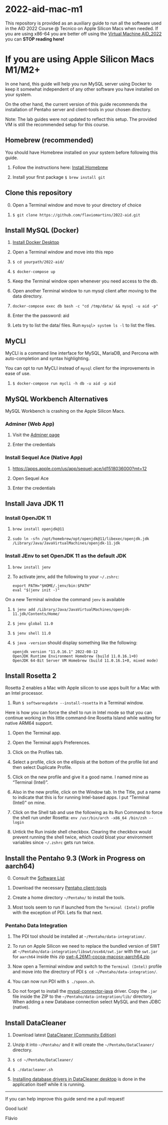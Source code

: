 # 2022-aid-mac-m1

This repository is provided as an auxiliary guide to run all the software used in the AID 2022 Course @ Tecnico on Apple Silicon Macs when needed. If you are using x86-64 you are better off using the [Virtual Machine AID_2022](http://groups.tecnico.ulisboa.pt/aid-meic/virtualbox/) you can **STOP reading here!**

# If you are using Apple Silicon Macs M1/M2+

In one hand, this guide will help you run MySQL server using Docker to keep it somewhat independent of any other software you have installed on your system.

On the other hand, the current version of this guide recommends the installation of Pentaho server and client-tools in your chosen directory.

Note: The lab guides were not updated to reflect this setup. The provided VM is still the recommended setup for this course. 


## Homebrew (recommended)

You should have Homebrew installed on your system before following this guide.

1. Follow the instructions here: [Install Homebrew](https://brew.sh/)

2. Install your first package ```$ brew install git```


## Clone this repository

0. Open a Terminal window and move to your directory of choice

1. ```$ git clone https://github.com/flaviomartins/2022-aid.git```


## Install MySQL (Docker)

1. [Install Docker Desktop](https://docs.docker.com/desktop/install/mac-install/)

2. Open a Terminal window and move into this repo

3. ```$ cd yourpath/2022-aid/```

4. ```$ docker-compose up```

4. Keep the Terminal window open whenever you need access to the db.

5. Open another Terminal window to run mysql client after moving to the data directory.

6. ```docker-compose exec db bash -c "cd /tmp/data/ && mysql -u aid -p"```

7. Enter the the password: aid

8. Lets try to list the data/ files. Run ```mysql> system ls -l``` to list the files.


## MyCLI

MyCLI is a command line interface for MySQL, MariaDB, and Percona with auto-completion and syntax highlighting.

You can opt to run MyCLI instead of `mysql` client for the improvements in ease of use.

1.  ```$ docker-compose run mycli -h db -u aid -p aid```


## MySQL Workbench Alternatives

MySQL Workbench is crashing on the Apple Silicon Macs.

### Adminer (Web App)

1. Visit the [Adminer page](http://localhost:8080)

2. Enter the credentials

### Install Sequel Ace (Native App)

1. https://apps.apple.com/us/app/sequel-ace/id1518036000?mt=12

2. Open Sequel Ace

3. Enter the credentials


## Install Java JDK 11

### Install OpenJDK 11

1. ```brew install openjdk@11```

2. ```sudo ln -sfn /opt/homebrew/opt/openjdk@11/libexec/openjdk.jdk /Library/Java/JavaVirtualMachines/openjdk-11.jdk```

### Install JEnv to set OpenJDK 11 as the default JDK

1. ```brew install jenv```

2. To activate jenv, add the following to your `~/.zshrc`:
    ```
    export PATH="$HOME/.jenv/bin:$PATH"
    eval "$(jenv init -)"
    ```

On a new Terminal window the command `jenv` is available 

1. ```$ jenv add /Library/Java/JavaVirtualMachines/openjdk-11.jdk/Contents/Home/```

2. ```$ jenv global 11.0```

3. ```$ jenv shell 11.0```

4. ```$ java -version``` should display something like the following:
    ```
    openjdk version "11.0.16.1" 2022-08-12
    OpenJDK Runtime Environment Homebrew (build 11.0.16.1+0)
    OpenJDK 64-Bit Server VM Homebrew (build 11.0.16.1+0, mixed mode)
    ```


## Install Rosetta 2

Rosetta 2 enables a Mac with Apple silicon to use apps built for a Mac with an Intel processor.

1. Run ```$ softwareupdate --install-rosetta``` in a Terminal window.

Here is how you can force the shell to run in Intel mode so that you can continue working in this little command-line Rosetta Island while waiting for native ARM64 support.

1. Open the Terminal app.

2. Open the Terminal app’s Preferences.

3. Click on the Profiles tab.

4. Select a profile, click on the ellipsis at the bottom of the profile list and then select Duplicate Profile.

5. Click on the new profile and give it a good name. I named mine as “Terminal (Intel)”.

6. Also in the new profile, click on the Window tab. In the Title, put a name to indicate that this is for running Intel-based apps. I put “Terminal (Intel)” on mine.

7. Click on the Shell tab and use the following as its Run Command to force the shell run under Rosetta: ```env /usr/bin/arch -x86_64 /bin/zsh --login```

8. Untick the Run inside shell checkbox. Clearing the checkbox would prevent running the shell twice, which could bloat your environment variables since `~/.zshrc` gets run twice.


## Install the Pentaho 9.3 (Work in Progress on aarch64)

0. Consult the [Software List](http://groups.tecnico.ulisboa.pt/aid-meic/virtualbox/)

1. Download the necessary [Pentaho client-tools](https://sourceforge.net/projects/pentaho/files/Pentaho-9.3/client-tools/)

2. Create a home directory `~/Pentaho/` to install the tools.

3. Most tools seem to run if launched from the `Terminal (Intel)` profile with the exception of PDI. Lets fix that next.

### Pentaho Data Integration 

1. The PDI tool should be installed at `~/Pentaho/data-integration/`.

2. To run on Apple Silicon we need to replace the bundled version of SWT at `~/Pentaho/data-integration/libswt/osx64/swt.jar` with the `swt.jar` for `aarch64` inside this zip [swt-4.26M1-cocoa-macosx-aarch64.zip](https://download.eclipse.org/eclipse/downloads/drops4/S-4.26M1-202209281800/swt-4.26M1-cocoa-macosx-aarch64.zip)

3. Now open a Terminal window and switch to the `Terminal (Intel)` profile and move into the directory of PDI ```$ cd ~/Pentaho/data-integration/```.

4. You can now run PDI with ```$ ./spoon.sh```.

5. Do not forget to install the [mysql-connector-java](https://dev.mysql.com/get/Downloads/Connector-J/mysql-connector-java-8.0.30.zip) driver. Copy the `.jar` file inside the ZIP to the `~/Pentaho/data-integration/lib/` directory. When adding a new Database connection select MySQL and then JDBC (native).


## Install DataCleaner

1. Download latest [DataCleaner (Community Edition)](https://datacleaner.github.io/downloads)

2. Unzip it into `~/Pentaho/` and it will create the `~/Pentaho/DataCleaner/` directory.

3. `$ cd ~/Pentaho/DataCleaner/`

4. `$ ./datacleaner.sh`

5. [Installing database drivers in DataCleaner desktop](https://datacleaner.github.io/docs/5.7.0/html/ch13s01.html) is done in the application itself while it is running.

--- 


If you can help improve this guide send me a pull request!


Good luck!

Flávio
